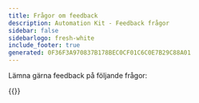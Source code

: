 ```yaml
---
title: Frågor om feedback
description: Automation Kit - Feedback frågor
sidebar: false
sidebarlogo: fresh-white
include_footer: true
generated: 0F36F3A970837B178BEC0CF01C6C0E7B29C88A01
---
```


Lämna gärna feedback på följande frågor:

{{<questions name="/content/sv/feedback.json" completed="Tack för att du fyller i frågor" shownavigationbuttons="false" locale="sv">}}
